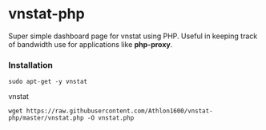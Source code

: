 # vnstat-php

Super simple dashboard page for vnstat using PHP. 
Useful in keeping track of bandwidth use for applications like **php-proxy**.


### Installation

```shell
sudo apt-get -y vnstat
```

vnstat

```shell
wget https://raw.githubusercontent.com/Athlon1600/vnstat-php/master/vnstat.php -O vnstat.php
```

